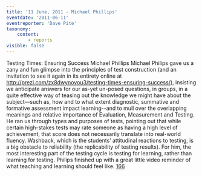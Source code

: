 ```yaml
---
title: '11 June, 2011 - Michael Phillips'
eventdate: '2011-06-11'
eventreporter: 'Dave Pite'
taxonomy:
    content:
        - reports
visible: false
---
```


Testing Times: Ensuring Success
Michael Phillips
Michael Philips gave us a zany and fun glimpse into the principles of test construction (and an invitation to see it again in its entirety online at http://prezi.com/zx8dwynovou3/testing-times-ensuring-success/), insisting we anticipate answers for our as-yet un-posed questions, in groups, in a quite effective way of teasing out the knowledge we might have about the subject—such as, how and to what extent diagnostic, summative and formative assessment impact learning--and to mull over the overlapping meanings and relative importance of Evaluation, Measurement and Testing. He ran us through types and purposes of tests, pointing out that while certain high-stakes tests may rate someone as having a high level of achievement, that score does not necessarily translate into real-world fluency.  Washback, which is the students’ attitudinal reactions to testing, is a big obstacle to reliability (the replicability of testing results).  For him, the most interesting part of the testing cycle is testing for learning, rather than learning for testing.  Philips finished up with a great little video reminder of what teaching and learning should feel like.
<a href="/chapters/kq/schedule/2011/june/11">166</a>
